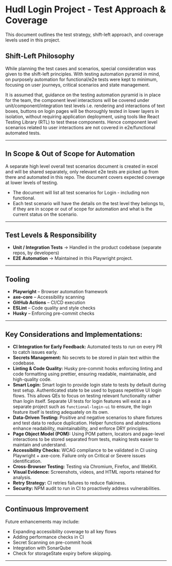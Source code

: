 # Hudl Login Project - Test Approach & Coverage

This document outlines the test strategy, shift-left approach, and coverage levels used in this project.

## Shift-Left Philosophy

While planning the test cases and scenarios, special consideration was given to the shift-left principles. With testing automation pyramid in mind, on purposely automation for functional/e2e tests were kept to minimum, focusing on user journeys, critical scenarios and state management.

It is assumed that, guidance on the testing automation pyramid is in place for the team, the component level interactions will be covered under unit/component/integration test levels i.e. rendering and interactions of text boxes, buttons on login pages will be thoroughly tested in lower layers in isolation, without requiring application deployment, using tools like React Testing Library (RTL) to test these components. Hence component level scenarios related to user interactions are not covered in e2e/functional automated tests.

---

## In Scope & Out of Scope for Automation

A separate high level overall test scenarios document is created in excel and will be shared separately, only relevant e2e tests are picked up from there and automated in this repo. The document covers expected coverage at lower levels of testing.

- The document will list all test scenarios for Login - including non functional.
- Each test scenario will have the details on the test level they belongs to, if they are in scope or out of scope for automation and what is the current status on the scenario.

---

## Test Levels & Responsibility

- **Unit / Integration Tests** → Handled in the product codebase (separate repos, by developers)
- **E2E Automation** → Maintained in this Playwright project.

---

## Tooling

- **Playwright** – Browser automation framework
- **axe-core** – Accessibility scanning
- **GitHub Actions** – CI/CD execution
- **ESLint** – Code quality and style checks
- **Husky** – Enforcing pre-commit checks

---

## Key Considerations and Implementations:

- **CI Integration for Early Feedback:** Automated tests to run on every PR to catch issues early.
- **Secrets Management:** No secrets to be stored in plain text within the codebase.
- **Linting & Code Quality:** Husky pre-commit hooks enforcing linting and code formatting using prettier, ensuring readable, maintainable, and high-quality code.
- **Smart Login:** Smart login to provide login state to tests by default during test setup. Authenticated state to be used to bypass repetitive UI login flows. This allows QEs to focus on testing relevant functionality rather than login itself. Separate UI tests for login features will exist as a separate project such as `functional-login-ui` to ensure, the login feature itself is testing adequately on its own.
- **Data-Driven Testing:** Positive and negative scenarios to share fixtures and test data to reduce duplication. Helper functions and abstractions enhance readability, maintainability, and enforce DRY principles.
- **Page Object Model (POM):** Using POM pattern, locators and page-level interactions to be stored separated from tests, making tests easier to maintain and understand.
- **Accessibility Checks:** WCAG compliance to be validated in CI using Playwright + axe-core. Failure only on Critical or Severe issues identification.
- **Cross-Browser Testing:** Testing via Chromium, Firefox, and WebKit.
- **Visual Evidence:** Screenshots, videos, and HTML reports retained for analysis.
- **Retry Strategy:** CI retries failures to reduce flakiness.
- **Security:** NPM audit to run in CI to proactively address vulnerabilities.

---

## Continuous Improvement

Future enhancements may include:

- Expanding accessibility coverage to all key flows
- Adding performance checks in CI
- Secret Scanning on pre-commit hook
- Integration with SonarQube
- Check for storageState expiry before skipping.

---

```

```
